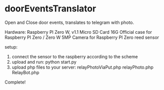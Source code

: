 # doorEventsTranslator
Open and Close door events, translates to telegram with photo.

Hardware:
Raspberry PI Zero W, v1.1
Micro SD Card 16G
Official case for Raspberry PI Zero / Zero W
5MP Camera for Raspberry PI Zero
reed sensor

setup:
1. connect the sensor to the raspberry according to the scheme
2. upload and run:
python start.py
3. upload php files to your server:
relayPhotoViaPut.php
relayPhoto.php
RelayBot.php

Complete!
